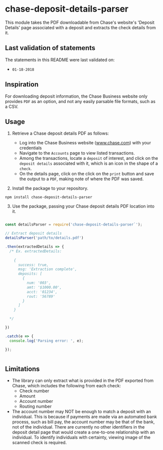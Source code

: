 # chase-deposit-details-parser
This module takes the PDF downloadable from Chase's website's 'Deposit Details' page associated with a deposit and extracts the check details from it.

## Last validation of statements

The statements in this README were last validated on:

* `01-18-2018`

## Inspiration

For downloading deposit information, the Chase Business website only provides `PDF` as an option, and not any easily parsable file formats, such as a CSV.

## Usage

1. Retrieve a Chase deposit details PDF as follows:
    * Log into the Chase Business website (www.chase.com) with your credentials
    * Navigate to the `Accounts` page to view listed transactions. 
    * Among the transactions, locate a `deposit` of interest, and click on the `deposit details` associated with it, which is an icon in the shape of a `check`.
    * On the details page, click on the click on the `print` button and save the output to a `PDF`, making note of where the PDF was saved.

2. Install the package to your repository.

`npm install chase-deposit-details-parser`

3. Use the package, passing your Chase deposit details PDF location into it. 

```javascript

const detailsParser = require('chase-deposit-details-parser`');

// Extract deposit details
detailsParser('path/to/details.pdf')

.then(extractedDetails => {
  /* Ex. extractedDetails:
   
    {
      success: true,
      msg: 'Extraction complete',
      deposits: [
        { 
          num: '003',
          amt: '$1000.00',
          acct: '01234',
          rout: '56789' 
        }
      ]
    }

  */

})

.catch(e => {
  console.log('Parsing error: ', e);

});



```

## Limitations

* The library can only extract what is provided in the PDF exported from Chase, which includes the following from each check:
  * Check number
  * Amount
  * Account number
  * Routing number
* The account number may NOT be enough to match a deposit with an individual. This is because if payments are made via an automated bank process, such as bill pay, the account number may be that of the bank, not of the individual. There are currently no other identifiers in the deposit detail page that would create a one-to-one relationship with an individual. To identify individuals with certainty, viewing image of the scanned check is required.